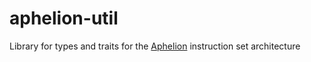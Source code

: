 # aphelion-util

Library for types and traits for the [Aphelion](https://github.com/orbit-systems/aphelion) instruction set architecture

